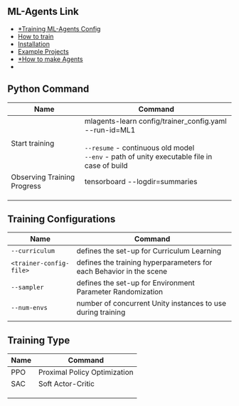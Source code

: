 ## ML-Agents Link

- [*Training ML-Agents Config](https://github.com/Unity-Technologies/ml-agents/blob/release_2_docs/docs/Training-ML-Agents.md#training-with-mlagents-learn)
- [How to train](https://github.com/Unity-Technologies/ml-agents/blob/release_2_docs/docs/Learning-Environment-Executable.md)
- [Installation](https://github.com/Unity-Technologies/ml-agents/blob/release_2_docs/docs/Installation.md)
- [Example Projects](https://github.com/Unity-Technologies/ml-agents/blob/release_2_docs/docs/Learning-Environment-Examples.md)
- [*How to make Agents](https://github.com/Unity-Technologies/ml-agents/blob/master/docs/Learning-Environment-Design-Agents.md)
- 

## Python Command

| Name                        | Command                                                      |
| --------------------------- | ------------------------------------------------------------ |
| Start training              | mlagents-learn config/trainer_config.yaml --run-id=ML1<br /><br />`--resume` - continuous old model<br />`--env` - path of unity executable file in case of build |
| Observing Training Progress | tensorboard --logdir=summaries                               |
|                             |                                                              |
|                             |                                                              |
|                             |                                                              |

## Training Configurations

| Name                    | Command                                                      |
| ----------------------- | ------------------------------------------------------------ |
| `--curriculum`          | defines the set-up for Curriculum Learning                   |
| `<trainer-config-file>` | defines the training hyperparameters for each Behavior in the scene |
| `--sampler`             | defines the set-up for Environment Parameter Randomization   |
| `--num-envs`            | number of concurrent Unity instances to use during training  |
|                         |                                                              |

## Training Type

| Name | Command                      |
| ---- | ---------------------------- |
| PPO  | Proximal Policy Optimization |
| SAC  | Soft Actor-Critic            |
|      |                              |
|      |                              |
|      |                              |
